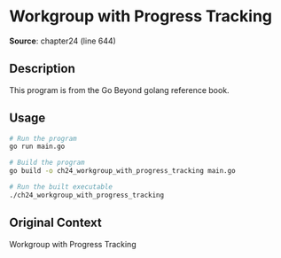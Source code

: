 # Workgroup with Progress Tracking

**Source**: chapter24 (line 644)

## Description

This program is from the Go Beyond golang reference book.

## Usage

```bash
# Run the program
go run main.go

# Build the program
go build -o ch24_workgroup_with_progress_tracking main.go

# Run the built executable
./ch24_workgroup_with_progress_tracking
```

## Original Context

Workgroup with Progress Tracking
